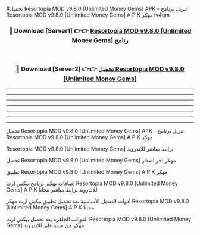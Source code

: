 #تحميل Resortopia MOD v9.8.0 [Unlimited Money Gems]  APK - تنزيل برنامج Resortopia MOD v9.8.0 [Unlimited Money Gems]  A P K مهكر lv4qm 



<div align="center">
<h3>🔴 Download [Server1] 👉👉 <a href="https://apkdownload10.web.app/?title=Resortopia MOD v9.8.0 [Unlimited Money Gems] ">Resortopia MOD v9.8.0 [Unlimited Money Gems]  رنامج</a></h3><br>

<h3>🔴 Download [Server2] 👉👉 <a href="https://apkdownload10.web.app/?title=Resortopia MOD v9.8.0 [Unlimited Money Gems] ">تحميل Resortopia MOD v9.8.0 [Unlimited Money Gems]  </a></h3>
</div>


----------------------------------------------------------

----------------------------------------------------------

----------------------------------------------------------

----------------------------------------------------------

----------------------------------------------------------

----------------------------------------------------------

----------------------------------------------------------

تحميل Resortopia MOD v9.8.0 [Unlimited Money Gems]  APK - تنزيل برنامج Resortopia MOD v9.8.0 [Unlimited Money Gems]  A P K مهكر

Resortopia MOD v9.8.0 [Unlimited Money Gems]  برابط مباشر للاندرويد

تحميل Resortopia MOD v9.8.0 [Unlimited Money Gems]  مهكر اخر اصدار

تطبيق Resortopia MOD v9.8.0 [Unlimited Money Gems]  A P K مهكر

إضافات تهكير برنامج بيكس ارت Resortopia MOD v9.8.0 [Unlimited Money Gems]  A P K للاندرويد برابط مباشر مجانا

أدوات التعديل الأساسية بعد تحميل تطبيق بيكس ارت مهكر Resortopia MOD v9.8.0 [Unlimited Money Gems]  A P K مجانا

القوالب الجاهزة بعد تحميل بيكس ارت Resortopia MOD v9.8.0 [Unlimited Money Gems]  مهكر من ميديا فاير للاندرويد


